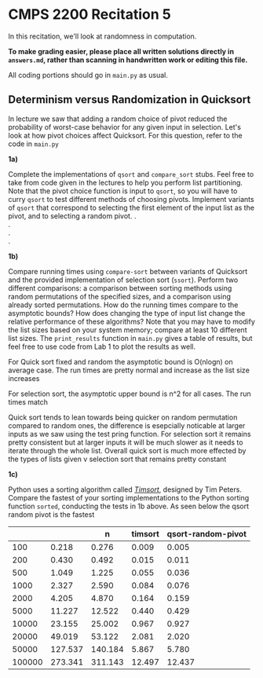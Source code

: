 # CMPS 2200 Recitation 5

In this recitation, we'll look at randomness in computation.

**To make grading easier, please place all written solutions directly in `answers.md`, rather than scanning in handwritten work or editing this file.**

All coding portions should go in `main.py` as usual.


## Determinism versus Randomization in Quicksort

In lecture we saw that adding a random choice of pivot reduced the
probability of worst-case behavior for any given input in
selection. Let's look at how pivot choices affect Quicksort. For this
question, refer to the code in `main.py` 

**1a)**

Complete the implementations of `qsort` and `compare_sort` stubs. Feel
free to take from code given in the lectures to  help you perform list
partitioning. Note that the pivot choice function is input to `qsort`,
so you will have to curry `qsort` to test different methods of
choosing pivots. Implement variants of `qsort` that correspond to
selecting the first element of the input list as the pivot, and to
selecting a random pivot.
.  
.  
.  
.  


**1b)**

Compare running times using `compare-sort` between variants of
Quicksort and the
provided implementation of selection sort (`ssort`). Perform two
different comparisons: a comparison between sorting methods using
random permutations of the specified sizes, and a comparison using
already sorted permutations. How do the running times compare to the
asymptotic bounds? How does changing the type of input list change the
relative performance of these algorithms? Note that you may have to
modify the list sizes based on your system memory; compare at least 10
different list sizes. The `print_results` function in `main.py` gives
a table of results, but feel free to use code from Lab 1 to plot
the results as well. 

For Quick sort fixed and random the asymptotic bound is O(nlogn) on average case. The run times are pretty normal and increase as the list size increases

For selection sort, the asymptotic upper bound is n^2 for all cases. The run times match

Quick sort tends to lean towards being quicker on random permutation compared to random ones, the difference is esepcially noticable at larger inputs as we saw using the test pring function. For selection sort it remains pretty consistent but at larger inputs it will be much slower as it needs to iterate through the whole list. Overall quick sort is much more effected by the types of lists given v selection sort that remains pretty constant



**1c)**

Python uses a sorting algorithm called [*Timsort*](https://en.wikipedia.org/wiki/Timsort), designed by Tim Peters. Compare the fastest of your sorting implementations to the Python
sorting function `sorted`, conducting the tests in 1b above. 
As seen below the qsort random pivot is the fastest 

|        |         |       n |   timsort           |   qsort-random-pivot |
|--------|---------|---------|---------------------|----------------------|
|    100 |   0.218 |   0.276 |               0.009 |                0.005 |
|    200 |   0.430 |   0.492 |               0.015 |                0.011 |
|    500 |   1.049 |   1.225 |               0.055 |                0.036 |
|   1000 |   2.327 |   2.590 |               0.084 |                0.076 |
|   2000 |   4.205 |   4.870 |               0.164 |                0.159 |
|   5000 |  11.227 |  12.522 |               0.440 |                0.429 |
|  10000 |  23.155 |  25.002 |               0.967 |                0.927 |
|  20000 |  49.019 |  53.122 |               2.081 |                2.020 |
|  50000 | 127.537 | 140.184 |               5.867 |                5.780 |
| 100000 | 273.341 | 311.143 |              12.497 |               12.437 |

